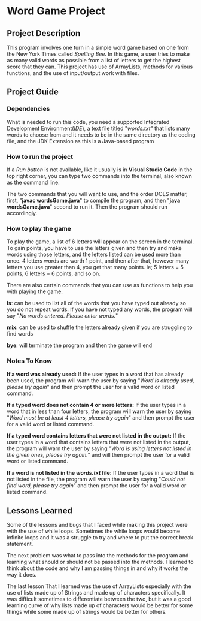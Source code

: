 
# Word Game Project  

## Project Description  

This program involves one turn in a simple word game based on one from the New York Times
called *Spelling Bee.* In this game, a user tries to make as many valid words as possible from a list of letters 
to get the highest score that they can. This project has use of ArrayLists, methods for various functions, and the use
of input/output work with files.

## Project Guide

### Dependencies  

What is needed to run this code, you need a supported Integrated Development Environment(*IDE*), a text file
titled "*words.txt*" that lists many words to choose from and it needs to be in the same directory as the coding file, and the JDK Extension as this is a Java-based program

### How to run the project  

If a *Run button* is not available, like it usually is in **Visual Studio Code** in the top right corner, 
you can type two commands into the terminal, also known as the command line.

The two commands that you will want to use, and the order DOES matter, first, "**javac wordsGame.java**" to compile the program, and then "**java wordsGame.java**" second 
to run it. Then the program should run accordingly.

### How to play the game  

To play the game, a list of 6 letters will appear on the screen in the terminal. To gain points, you have to use the
letters given and then try and make words using those letters, and the letters listed can be used more than once. 4 letters words are worth 1 point, 
and then after that, however many letters you use greater than 4, you get that many points. ie; 5 letters = 5 points, 6 letters = 6 points, and so on.

There are also certain commands that you can use as functions to help you with playing the game.

**ls**: can be used to list all of the words that you have typed out already so you do not repeat words. If you have not typed any words, the program will say "*No words 
entered. Please enter words.*"

**mix**: can be used to shuffle the letters already given if you are struggling to find words

**bye**: will terminate the program and then the game will end

### Notes To Know

**If a word was already used:** If the user types in a word that has already been used, the program will warn the user by saying "*Word is already used, please try again*" 
and then prompt the user for a valid word or listed command.

**If a typed word does not contain 4 or more letters:** If the user types in a word that in less than four letters, the program will warn the user by saying "*Word must be 
at least 4 letters, please try again*" and then prompt the user for a valid word or listed command.

**If a typed word contains letters that were not listed in the output:** If the user types in a word that contains letters that were not listed in the output, the program 
will warn the user by saying "*Word is using letters not listed in the given ones, please try again.*" and will then prompt the user for a valid word or listed command.

**If a word is not listed in the *words.txt* file:**  If the user types in a word that is not listed in the file, the program will warn the user by saying "*Could not find 
word, please try again*" and then prompt the user for a valid word or listed command.

## Lessons Learned 

Some of the lessons and bugs that I faced while making this project were with the use of while loops. Sometimes the while loops would become infinite loops and it was a 
struggle to try and where to put the correct break statement.

The next problem was what to pass into the methods for the program and learning what should or should not be passed into the methods. I learned to think about the code and 
why I am passing things in and why it works the way it does.

The last lesson That I learned was the use of ArrayLists especially with the use of lists made up of Strings and made up of characters specifically. It was difficult 
sometimes to differentiate between the two, but it was a good learning curve of why lists made up of characters would be better for some things while some made up 
of strings would be better for others.
